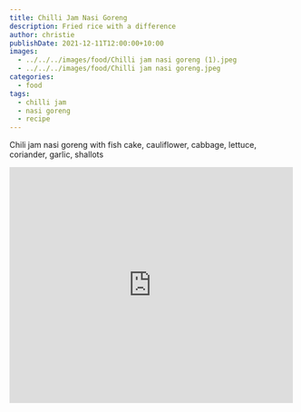 ```yaml
---
title: Chilli Jam Nasi Goreng
description: Fried rice with a difference
author: christie
publishDate: 2021-12-11T12:00:00+10:00
images:
  - ../../../images/food/Chilli jam nasi goreng (1).jpeg
  - ../../../images/food/Chilli jam nasi goreng.jpeg
categories:
  - food
tags:
  - chilli jam
  - nasi goreng
  - recipe
---
```

Chili jam nasi goreng with fish cake, cauliflower, cabbage, lettuce, coriander, garlic, shallots

<iframe src="https://www.facebook.com/plugins/post.php?href=https%3A%2F%2Fwww.facebook.com%2Fchris1.tham%2Fposts%2Fpfbid0R1U3AzPkxqsF1cwc56dc9DzTnyJYHQ5Y8LgbLbnkezJFCWm28Jx5o8hD5atD1s96l&show_text=true&width=500" width="500" height="416" style="border:none;overflow:hidden" scrolling="no" frameborder="0" allowfullscreen="true" allow="autoplay; clipboard-write; encrypted-media; picture-in-picture; web-share"></iframe>

